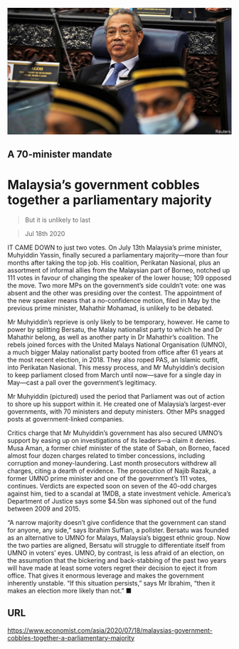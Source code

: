 ![](./images/20200718_ASP002_0.jpg)

## A 70-minister mandate

# Malaysia’s government cobbles together a parliamentary majority

> But it is unlikely to last

> Jul 18th 2020

IT CAME DOWN to just two votes. On July 13th Malaysia’s prime minister, Muhyiddin Yassin, finally secured a parliamentary majority—more than four months after taking the top job. His coalition, Perikatan Nasional, plus an assortment of informal allies from the Malaysian part of Borneo, notched up 111 votes in favour of changing the speaker of the lower house; 109 opposed the move. Two more MPs on the government’s side couldn’t vote: one was absent and the other was presiding over the contest. The appointment of the new speaker means that a no-confidence motion, filed in May by the previous prime minister, Mahathir Mohamad, is unlikely to be debated.

Mr Muhyiddin’s reprieve is only likely to be temporary, however. He came to power by splitting Bersatu, the Malay nationalist party to which he and Dr Mahathir belong, as well as another party in Dr Mahathir’s coalition. The rebels joined forces with the United Malays National Organisation (UMNO), a much bigger Malay nationalist party booted from office after 61 years at the most recent election, in 2018. They also roped PAS, an Islamic outfit, into Perikatan Nasional. This messy process, and Mr Muhyiddin’s decision to keep parliament closed from March until now—save for a single day in May—cast a pall over the government’s legitimacy.

Mr Muhyiddin (pictured) used the period that Parliament was out of action to shore up his support within it. He created one of Malaysia’s largest-ever governments, with 70 ministers and deputy ministers. Other MPs snagged posts at government-linked companies.

Critics charge that Mr Muhyiddin’s government has also secured UMNO’s support by easing up on investigations of its leaders—a claim it denies. Musa Aman, a former chief minister of the state of Sabah, on Borneo, faced almost four dozen charges related to timber concessions, including corruption and money-laundering. Last month prosecutors withdrew all charges, citing a dearth of evidence. The prosecution of Najib Razak, a former UMNO prime minister and one of the government’s 111 votes, continues. Verdicts are expected soon on seven of the 40-odd charges against him, tied to a scandal at 1MDB, a state investment vehicle. America’s Department of Justice says some $4.5bn was siphoned out of the fund between 2009 and 2015.

“A narrow majority doesn’t give confidence that the government can stand for anyone, any side,” says Ibrahim Suffian, a pollster. Bersatu was founded as an alternative to UMNO for Malays, Malaysia’s biggest ethnic group. Now the two parties are aligned, Bersatu will struggle to differentiate itself from UMNO in voters’ eyes. UMNO, by contrast, is less afraid of an election, on the assumption that the bickering and back-stabbing of the past two years will have made at least some voters regret their decision to eject it from office. That gives it enormous leverage and makes the government inherently unstable. “If this situation persists,” says Mr Ibrahim, “then it makes an election more likely than not.” ■

## URL

https://www.economist.com/asia/2020/07/18/malaysias-government-cobbles-together-a-parliamentary-majority
